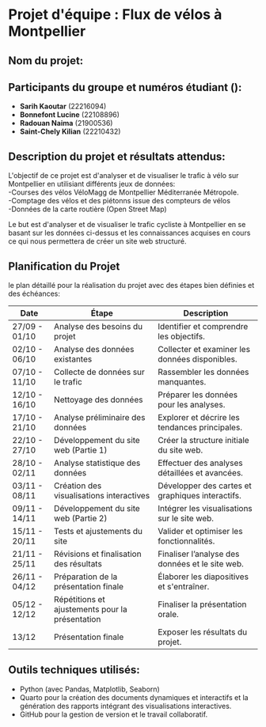 # Projet d'équipe : Flux de vélos à Montpellier

## Nom du projet: 

## Participants du groupe et numéros étudiant ():

- **Sarih Kaoutar** (22216094)
- **Bonnefont Lucine** (22108896)
- **Radouan Naima** (21900536)
- **Saint-Chely Kilian** (22210432)

## Description du projet et résultats attendus:
L'objectif de ce projet est d'analyser et de visualiser le trafic à vélo sur Montpellier en utilisiant différents jeux de données:  
-Courses des vélos VéloMagg de Montpellier Méditerranée Métropole.  
-Comptage des vélos et des piétonns issue des compteurs de vélos  
-Données de la carte routière (Open Street Map)  

Le but est d'analyser et de visualiser le trafic cycliste à Montpellier en se basant sur les données ci-dessus et les connaissances acquises en cours ce qui nous permettera de créer un site web structuré.

## Planification du Projet

le plan détaillé pour la réalisation du projet avec des étapes bien définies et des échéances:



| Date         | Étape                                        | Description                                      |
|--------------|----------------------------------------------|--------------------------------------------------|
| 27/09 - 01/10 | Analyse des besoins du projet                | Identifier et comprendre les objectifs.          |
| 02/10 - 06/10 | Analyse des données existantes              | Collecter et examiner les données disponibles.                 |
| 07/10 - 11/10 | Collecte de données sur le trafic           | Rassembler les données manquantes.                |
| 12/10 - 16/10 | Nettoyage des données                       | Préparer les données pour les analyses.           |
| 17/10 - 21/10 | Analyse préliminaire des données            | Explorer et décrire les tendances principales.    |
| 22/10 - 27/10 | Développement du site web (Partie 1)        | Créer la structure initiale du site web.          |
| 28/10 - 02/11 | Analyse statistique des données             | Effectuer des analyses détaillées et avancées.    |
| 03/11 - 08/11 | Création des visualisations interactives    | Développer des cartes et graphiques interactifs.  |
| 09/11 - 14/11 | Développement du site web (Partie 2)        | Intégrer les visualisations sur le site web.      |
| 15/11 - 20/11 | Tests et ajustements du site                | Valider et optimiser les fonctionnalités.         |
| 21/11 - 25/11 | Révisions et finalisation des résultats     | Finaliser l’analyse des données et le site web.   |
| 26/11 - 04/12 | Préparation de la présentation finale       | Élaborer les diapositives et s'entraîner.         |
| 05/12 - 12/12 | Répétitions et ajustements pour la présentation | Finaliser la présentation orale.              |
| 13/12        | Présentation finale                          | Exposer les résultats du projet.                  |




## Outils techniques utilisés:
- Python (avec Pandas, Matplotlib, Seaborn)
- Quarto pour la création des documents dynamiques et interactifs et la génération des rapports intégrant des visualisations interactives.
- GitHub pour la gestion de version et le travail collaboratif.


